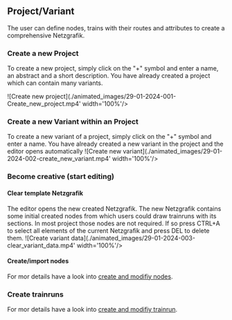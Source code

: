 ## Project/Variant

The user can define nodes, trains with their routes and attributes to create a comprehensive
Netzgrafik.


### Create a new Project

To create a new project, simply click on the "+" symbol and enter a name, an abstract and a short
description.
You have already created a project which can contain many variants.

![Create new project](./animated_images/29-01-2024-001-Create_new_project.mp4' width='100%'/>

### Create a new Variant within an Project

To create a new variant of a project, simply click on the "+" symbol and enter a name. You have
already created a new variant in the project and the editor opens automatically
![Create new variant](./animated_images/29-01-2024-002-create_new_variant.mp4' width='100%'/>

### Become creative (start editing)

#### Clear template Netzgrafik

The editor opens the new created Netzgrafik. The new Netzgrafik contains some initial created nodes
from which users could draw trainruns with its sections. In most project those nodes are not
required. If so press CTRL+A to select all elements of the current Netzgrafik and press DEL to
delete them.
![Create variant data](./animated_images/29-01-2024-003-clear_variant_data.mp4' width='100%'/>

#### Create/import nodes
For mor details have a look into [create and modifiy nodes](CREATE_NODES.md).
 
### Create trainruns

For mor details have a look into [create and modifiy trainrun](CREATE_TRAINRUN.md).

